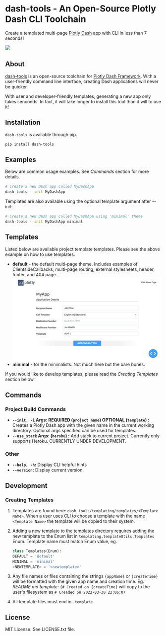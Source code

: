 # dash-tools - An Open-Source Plotly Dash CLI Toolchain

Create a templated multi-page [Plotly Dash](https://plotly.com/dash/) app with CLI in less than 7 seconds!

![](docs/intro_gif.gif)

## About

[dash-tools](https://github.com/andrew-hossack/dash-tools) is an open-source toolchain for [Plotly Dash Framework](https://dash.plotly.com/introduction). With a user-friendly command line interface, creating Dash applications will never be quicker.

With user and developer-friendly templates, generating a new app only takes senconds. In fact, it will take longer to install this tool than it will to use it!

## Installation

`dash-tools` is available through pip.

```bash
pip install dash-tools
```

## Examples

Below are common usage examples. See _Commands_ section for more details.

```bash
# Create a new Dash app called MyDashApp
dash-tools --init MyDashApp
```

Templates are also available using the optional template argument after --init:

```bash
# Create a new Dash app called MyDashApp using 'minimal' theme
dash-tools --init MyDashApp minimal
```

## Templates

Listed below are available project template templates. Please see the above example on how to use templates.

- **default** - the default multi-page theme. Includes examples of ClientsideCallbacks, multi-page routing, external stylesheets, header, footer, and 404 page.
  ![](docs/default_theme.png)
- **minimal** - for the minimalists. Not much here but the bare bones.

If you would like to develop templates, please read the _Creating Templates_ section below.

## Commands

### Project Build Commands

- **`--init, -i` Args: REQUIRED (`project name`) OPTIONAL (`template`) :** Creates a Plotly Dash app with the given name in the current working directory. Optional args specified can be used for templates.
- **`--use_stack` Args: (`heroku`) :** Add stack to current project. Currently only supports Heroku. CURRENTLY UNDER DEVELOPMENT.

### Other

- **`--help, -h`:** Display CLI helpful hints
- **`--version`:** Display current version.

## Development

### Creating Templates

1. Templates are found here: `dash_tools/templating/templates/<Template Name>`. When a user uses CLI to choose a template with the name `<Template Name>` the template will be copied to their system.
2. Adding a new template to the templates directory requires adding the new template to the Enum list in `templating.templateUtils:Templates` Enum. Template name must match Enum value, eg.

   ```python
   class Templates(Enum):
   DEFAULT = 'default'
   MINIMAL = 'minimal'
   <NEWTEMPLATE> = '<newtemplate>'
   ```

3. Any file names or files containing the strings `{appName}` or `{createTime}` will be formatted with the given app name and creation time. Eg. _README.md.template_: `{# Created on {createTime}` will copy to the user's filesystem as `# Creaded on 2022-03-30 22:06:07`
4. All template files must end in `.template`

## License

MIT License. See LICENSE.txt file.
